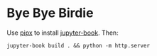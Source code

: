 # Bye Bye Birdie

Use [pipx](https://pypa.github.io/pipx/) to install [jupyter-book](https://jupyterbook.org/en/stable/start/overview.html). Then:

```
jupyter-book build . && python -m http.server
```
